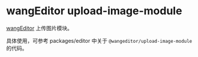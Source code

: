 # wangEditor upload-image-module

[wangEditor](https://www.wangeditor.com/v5/) 上传图片模块。

具体使用，可参考 packages/editor 中关于 `@wangeditor/upload-image-module` 的代码。
